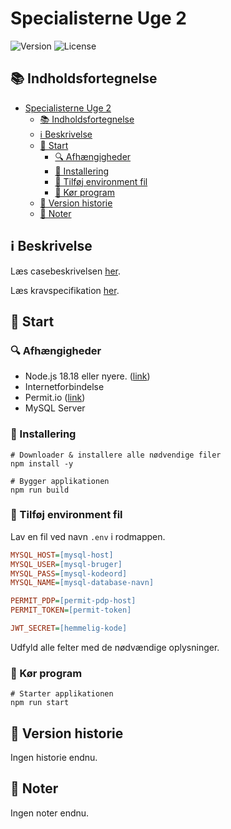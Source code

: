 # Specialisterne Uge 2

![Version](https://img.shields.io/github/package-json/v/Hulle107/specialisterne-week-2?style=for-the-badge)
![License](https://img.shields.io/github/license/Hulle107/specialisterne-week-2?style=for-the-badge)

## 📚 Indholdsfortegnelse

- [Specialisterne Uge 2](#specialisterne-uge-2)
  - [📚 Indholdsfortegnelse](#-indholdsfortegnelse)
  - [ℹ️ Beskrivelse](#ℹ️-beskrivelse)
  - [🚥 Start](#-start)
    - [🔍 Afhængigheder](#-afhængigheder)
    - [💾 Installering](#-installering)
    - [🔧 Tilføj environment fil](#-tilføj-environment-fil)
    - [🏃 Kør program](#-kør-program)
  - [🔄 Version historie](#-version-historie)
  - [📝 Noter](#-noter)

## ℹ️ Beskrivelse

Læs casebeskrivelsen [her](case-description.md).

Læs kravspecifikation [her](requirement-specification.md).

## 🚥 Start

### 🔍 Afhængigheder

- Node.js 18.18 eller nyere. ([link](https://nodejs.org))
- Internetforbindelse
- Permit.io ([link](https://permit.io))
- MySQL Server

### 💾 Installering

```shell
# Downloader & installere alle nødvendige filer
npm install -y
```

```shell
# Bygger applikationen
npm run build
```

### 🔧 Tilføj environment fil

Lav en fil ved navn `.env` i rodmappen.

```ini
MYSQL_HOST=[mysql-host]
MYSQL_USER=[mysql-bruger]
MYSQL_PASS=[mysql-kodeord]
MYSQL_NAME=[mysql-database-navn]

PERMIT_PDP=[permit-pdp-host]
PERMIT_TOKEN=[permit-token]

JWT_SECRET=[hemmelig-kode]
```

Udfyld alle felter med de nødvændige oplysninger.

### 🏃 Kør program

```shell
# Starter applikationen
npm run start
```

## 🔄 Version historie

Ingen historie endnu.

## 📝 Noter

Ingen noter endnu.